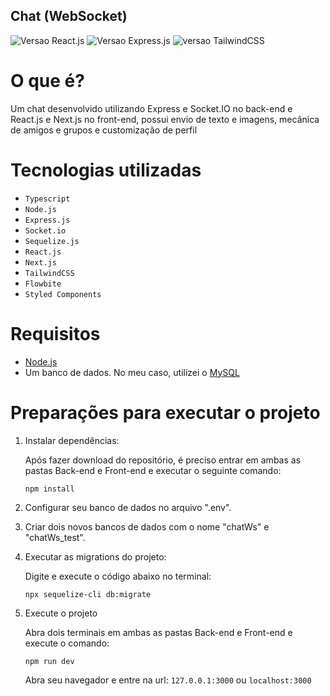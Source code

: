 ## Chat (WebSocket)

![Versao React.js](https://img.shields.io/badge/Next.js-14.1.0-orange?style=plastic&logo=nextdotjs&logoColor=white)
![Versao Express.js](https://img.shields.io/badge/Express.js-4.18.3-orange?style=plastic&logo=Express)
![versao TailwindCSS](https://img.shields.io/badge/TailwindCSS-3.4.3-orange?style=plastic&logo=tailwindcss)

# O que é?

Um chat desenvolvido utilizando Express e Socket.IO no back-end e React.js e Next.js no front-end, possui envio de texto e imagens, mecânica de amigos e grupos e customização de perfil

# Tecnologias utilizadas

- ``Typescript``
- ``Node.js``
- ``Express.js``
- ``Socket.io``
- ``Sequelize.js``
- ``React.js``
- ``Next.js``
- ``TailwindCSS``
- ``Flowbite``
- ``Styled Components``

# Requisitos

- [Node.js](https://nodejs.org/en)
- Um banco de dados. No meu caso, utilizei o [MySQL](https://dev.mysql.com/downloads/mysql/)

# Preparações para executar o projeto

1. Instalar dependências:

    Após fazer download do repositório, é preciso entrar em ambas as pastas Back-end e Front-end e executar o seguinte comando:
    ```
    npm install
    ```
    
2. Configurar seu banco de dados no arquivo ".env".
3. Criar dois novos bancos de dados com o nome "chatWs" e "chatWs_test".

4. Executar as migrations do projeto:

    Digite e execute o código abaixo no terminal:
    ```
    npx sequelize-cli db:migrate
    ```
6. Execute o projeto
    
    Abra dois terminais em ambas as pastas Back-end e Front-end e execute o comando:
    ```
    npm run dev
    ```
    
    Abra seu navegador e entre na url: ``127.0.0.1:3000`` ou ``localhost:3000``
